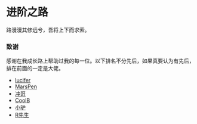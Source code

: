 # 进阶之路

路漫漫其修远兮，吾将上下而求索。

### 致谢
[MarsPen]: https://blog.studyfe.cn/
[CoolB]: https://www.4bros.cn/
[小驴]: https://yd.yangshuaiweb.com/
[冲哥]: http://www.cckim.cn
[R先生]: https://colastar.github.io/blogs/views/
[lucifer]: https://lucifer.ren/blog/

感谢在我成长路上帮助过我的每一位。以下排名不分先后，如果真要认为有先后，排在前面的一定是大佬。

- [lucifer]
- [MarsPen]
- [冲哥]
- [CoolB]
- [小驴]
- [R先生]

